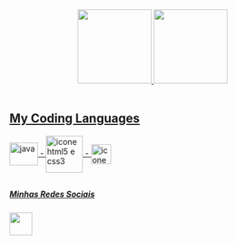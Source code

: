 <div align="center">
  <a href="https://github.com/Emanoel-Ferreira-LS">
  <img height="130em" src="https://github-readme-stats.vercel.app/api?username=Emanoel-Ferreira-LS&show_icons=true&theme=merko&include_all_commits=true&count_private=true"/>
  <img height="130em" src="https://github-readme-stats.vercel.app/api/top-langs/?username=Emanoel-Ferreira-LS&layout=compact&langs_count=7&theme=merko"/>
</div>  
  <div style="display: inline_block"><br>
    <h2>My Coding Languages</h2>
  <img align="center" alt="java" height="40" width="50"src="https://cdn-icons-png.flaticon.com/512/226/226777.png"/>
       -
  <img align="center" src="https://upload.wikimedia.org/wikipedia/commons/thumb/1/10/CSS3_and_HTML5_logos_and_wordmarks.svg/791px-CSS3_and_HTML5_logos_and_wordmarks.svg.png" alt="icone html5 e css3" heigth="33" width="65">
    -
   <img align="center" src="https://cdn-icons-png.flaticon.com/512/5968/5968292.png" alt="icone javaScript" heigth="17" width="35">
</div>
 
  ##
 
  <div>
    <h5>Minhas Redes Sociais</h5>
  <a href="https://www.instagram.com/emanoelfls.dev/" target="_blank"><img src="https://imagepng.org/wp-content/uploads/2017/08/instagram-icone-icon-1.png" target="_blank" width="40"></a>  
  </div>
